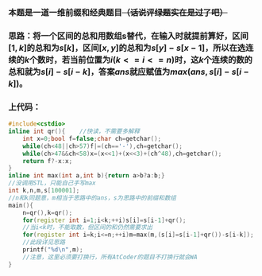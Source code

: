 ### 本题是一道一维前缀和经典题目~~（话说评绿题实在是过了吧）~~
### 思路：将一个区间的总和用数组s替代，在输入时就提前算好，区间$[1,k]$的总和为$s[k]$，区间$[x,y]$的总和为$s[y]-s[x-1]$，所以在选连续的$k$个数时，若当前位置为$i(k<=i<=n)$时，这$k$个连续的数的总和就为$s[i]-s[i-k]$，答案$ans$就应赋值为$max(ans,s[i]-s[i-k])$。
### 上代码：
```cpp
#include<cstdio>
inline int qr(){	//快读，不需要多解释
    int x=0;bool f=false;char ch=getchar();
	while(ch<48||ch>57)f|=(ch=='-'),ch=getchar();
    while(ch>47&&ch<58)x=(x<<1)+(x<<3)+(ch^48),ch=getchar();
    return f?-x:x;
}
inline int max(int a,int b){return a>b?a:b;}
//没调用STL，只能自己手写max
int k,n,m,s[100001];
//n和k同题意，m相当于思路中的ans，s为思路中的前缀和数组
main(){
	n=qr(),k=qr();
	for(register int i=1;i<k;++i)s[i]=s[i-1]+qr();
    //当i<k时，不能取数，但区间的和仍然需要求出
	for(register int i=k;i<=n;++i)m=max(m,(s[i]=s[i-1]+qr())-s[i-k]);
	//此段详见思路
    printf("%d\n",m);
    //注意，这里必须要打换行，所有AtCoder的题目不打换行就会WA
}
```